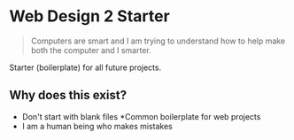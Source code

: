 # Web Design 2 Starter

>Computers are smart and I am trying to understand how to help make both the computer and I smarter. 

Starter (boilerplate) for all future projects. 

## Why does this exist?
* Don't start with blank files 
*Common boilerplate for web projects
* I am a human being who makes mistakes 